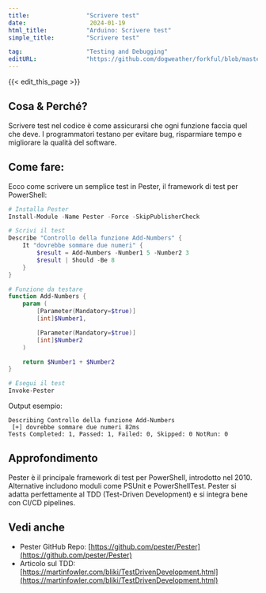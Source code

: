 ```yaml
---
title:                "Scrivere test"
date:                  2024-01-19
html_title:           "Arduino: Scrivere test"
simple_title:         "Scrivere test"

tag:                  "Testing and Debugging"
editURL:              "https://github.com/dogweather/forkful/blob/master/content/it/powershell/writing-tests.md"
---
```


{{< edit_this_page >}}

## Cosa & Perché?
Scrivere test nel codice è come assicurarsi che ogni funzione faccia quel che deve. I programmatori testano per evitare bug, risparmiare tempo e migliorare la qualità del software.

## Come fare:
Ecco come scrivere un semplice test in Pester, il framework di test per PowerShell:

```PowerShell
# Installa Pester
Install-Module -Name Pester -Force -SkipPublisherCheck

# Scrivi il test
Describe "Controllo della funzione Add-Numbers" {
    It "dovrebbe sommare due numeri" {
        $result = Add-Numbers -Number1 5 -Number2 3
        $result | Should -Be 8
    }
}

# Funzione da testare
function Add-Numbers {
    param (
        [Parameter(Mandatory=$true)]
        [int]$Number1,

        [Parameter(Mandatory=$true)]
        [int]$Number2
    )

    return $Number1 + $Number2
}

# Esegui il test
Invoke-Pester
```

Output esempio:

```
Describing Controllo della funzione Add-Numbers
 [+] dovrebbe sommare due numeri 82ms
Tests Completed: 1, Passed: 1, Failed: 0, Skipped: 0 NotRun: 0
```

## Approfondimento
Pester è il principale framework di test per PowerShell, introdotto nel 2010. Alternative includono moduli come PSUnit e PowerShellTest. Pester si adatta perfettamente al TDD (Test-Driven Development) e si integra bene con CI/CD pipelines.

## Vedi anche
- Pester GitHub Repo: [https://github.com/pester/Pester](https://github.com/pester/Pester)
- Articolo sul TDD: [https://martinfowler.com/bliki/TestDrivenDevelopment.html](https://martinfowler.com/bliki/TestDrivenDevelopment.html)

